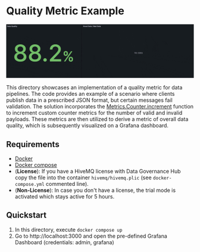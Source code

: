 # Quality Metric Example
![](grafana.gif)

This directory showcases an implementation of a quality metric for data pipelines. 
The code provides an example of a scenario where clients publish data in a prescribed JSON format, but certain messages fail validation. 
The solution incorporates the [Metrics.Counter.increment](https://docs.hivemq.com/hivemq/4.16/data-governance-hub/policies.html#metrics-counter-increment-function) function to increment custom counter metrics for the number of valid and invalid payloads.
These metrics are then utilized to derive a metric of overall data quality, which is subsequently visualized on a Grafana dashboard.

## Requirements
- [Docker](https://www.docker.com/) 
- [Docker compose](https://docs.docker.com/compose/) 
- (**License**): If you have a HiveMQ license with Data Governance Hub copy the file into the container `hivemq/hivemq.plic` (see `docker-compose.yml` commented line). 
- (**Non-License**): In case you don't have a license, the trial mode is activated which stays active for 5 hours.

## Quickstart

1. In this directory, execute `docker compose up`
2. Go to http://localhost:3000 and open the pre-defined Grafana Dashboard (credentials: admin, grafana)